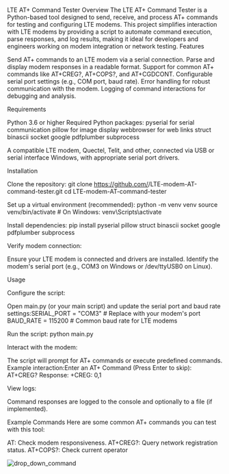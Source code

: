 LTE AT+ Command Tester
Overview
The LTE AT+ Command Tester is a Python-based tool designed to send, receive, and process AT+ commands for testing and configuring LTE modems. This project simplifies interaction with LTE modems by providing a script to automate command execution, parse responses, and log results,
making it ideal for developers and engineers working on modem integration or network testing.
Features

Send AT+ commands to an LTE modem via a serial connection.
Parse and display modem responses in a readable format.
Support for common AT+ commands like AT+CREG?, AT+COPS?, and AT+CGDCONT.
Configurable serial port settings (e.g., COM port, baud rate).
Error handling for robust communication with the modem.
Logging of command interactions for debugging and analysis.

Requirements

Python 3.6 or higher
Required Python packages:
pyserial for serial communication
pillow for image display
webbrowser for web links
struct
binascii
socket
google
pdfplumber
subprocess

A compatible LTE modem, Quectel, Telit, and other, connected via USB or serial interface
Windows, with appropriate serial port drivers.

Installation

Clone the repository:
git clone https://github.com/<your-username>/LTE-modem-AT-command-tester.git
cd LTE-modem-AT-command-tester


Set up a virtual environment (recommended):
python -m venv venv
source venv/bin/activate  # On Windows: venv\Scripts\activate


Install dependencies:
pip install pyserial pillow struct binascii socket google pdfplumber subprocess

Verify modem connection:

Ensure your LTE modem is connected and drivers are installed.
Identify the modem's serial port (e.g., COM3 on Windows or /dev/ttyUSB0 on Linux).



Usage

Configure the script:

Open main.py (or your main script) and update the serial port and baud rate settings:SERIAL_PORT = "COM3"  # Replace with your modem's port
BAUD_RATE = 115200    # Common baud rate for LTE modems




Run the script:
python main.py


Interact with the modem:

The script will prompt for AT+ commands or execute predefined commands.
Example interaction:Enter an AT+ Command (Press Enter to skip): AT+CREG?
Response: +CREG: 0,1




View logs:

Command responses are logged to the console and optionally to a file (if implemented).



Example Commands
Here are some common AT+ commands you can test with this tool:

AT: Check modem responsiveness.
AT+CREG?: Query network registration status.
AT+COPS?: Check current operator


![drop_down_command](https://github.com/user-attachments/assets/b0608e93-b9ff-4bfe-9342-41d69096cd6d)
